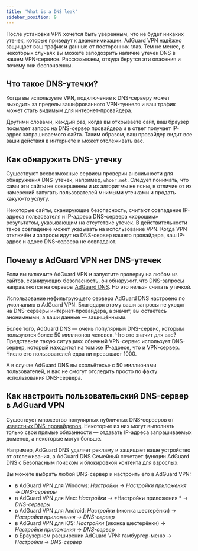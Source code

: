 ```yaml
---
title: 'What is a DNS leak'
sidebar_position: 9
---
```


После установки VPN хочется быть уверенным, что не будет никаких утечек, которые приведут к деанонимизации. AdGuard VPN надёжно защищает ваш трафик и данные от посторонних глаз. Тем не менее, в некоторых случаях вы можете заподозрить наличие утечек DNS в нашем VPN-сервисе. Рассказываем, откуда берутся эти опасения и почему они беспочвенны.

## Что такое DNS-утечки?

Когда вы используете VPN, подключение к DNS-серверу может выходить за пределы зашифрованного VPN-туннеля и ваш трафик может стать видимым для интернет-провайдера.

Другими словами, каждый раз, когда вы открываете сайт, ваш браузер посылает запрос на DNS-сервер провайдера и в ответ получает IP-адрес запрашиваемого сайта. Таким образом, ваш провайдер видит все ваши действия в интернете и может отслеживать вас.

## Как обнаружить DNS- утечку

Существуют всевозможные сервисы проверки анонимности для обнаружения DNS-утечек, например, `whoer.net`. Следует понимать, что сами эти сайты не совершенны и их алгоритмы не ясны, в отличие от их намерений запугать пользователей мнимыми утечками и продать какую-то услугу.

Некоторые сайты, сканирующие безопасность, считают совпадение IP-адреса пользователя и IP-адреса DNS-сервера «хорошим» результатом, указывающим на отсутствие утечек. В действительности такое совпадение может указывать на использование VPN. Когда VPN отключён и запросы идут на DNS-сервер вашего провайдера, ваш IP-адрес и адрес DNS-сервера не совпадают.

## Почему в AdGuard VPN нет DNS-утечек

Если вы включите AdGuard VPN и запустите проверку на любом из сайтов, сканирующих безопасность, он обнаружит, что DNS-запросы направляются на серверы [AdGuard DNS](https://adguard-dns.io). Но это нельзя считать утечкой.

Использование нефильтрующего сервера AdGuard DNS настроено по умолчанию в AdGuard VPN. Благодаря этому ваши запросы не уходят на DNS-серверы интернет-провайдера, а значит, вы остаётесь анонимными, а ваши данные — защищёнными.

Более того, AdGuard DNS — очень популярный DNS-сервис, которым пользуются более 50 миллионов человек. Что это значит для вас? Представьте такую ситуацию: обычный VPN-сервис использует DNS-сервер, который находится на том же IP-адресе, что и VPN-сервер. Число его пользователей едва ли превышает 1000.

А в случае AdGuard DNS вы «сольётесь» с 50 миллионами пользователей, и вас не смогут отследить просто по факту использования DNS-сервера.

## Как настроить пользовательский DNS-сервер в AdGuard VPN

Существует множество популярных публичных DNS-серверов от [известных DNS-провайдеров](https://adguard-dns.io/kb/general/dns-providers). Некоторые из них могут выполнять только свои прямые обязанности — отдавать IP-адреса запрашиваемых доменов, а некоторые могут больше.

Например, AdGuard DNS удаляет рекламу и защищает ваше устройство от отслеживания, а AdGuard DNS Семейный сочетает функции AdGuard DNS с Безопасным поиском и блокировкой контента для взрослых.

Вы можете выбрать любой DNS-сервер и настроить его в AdGuard VPN:

- в AdGuard VPN для Windows: *Настройки* → *Настройки приложения* → *DNS-серверы*
- в AdGuard VPN для Mac: *Настройки* → *Настройки приложения * → *DNS-серверы*
- в AdGuard VPN для Android: *Настройки* (иконка шестерёнки) → *Настройки приложения* → *DNS-сервер*
- в AdGuard VPN для iOS: *Настройки* (иконка шестерёнки) → *Настройки приложения* → *DNS-сервер*
- в Браузерном расширении AdGuard VPN: гамбургер-меню → *Настройки* → *DNS-сервер*
